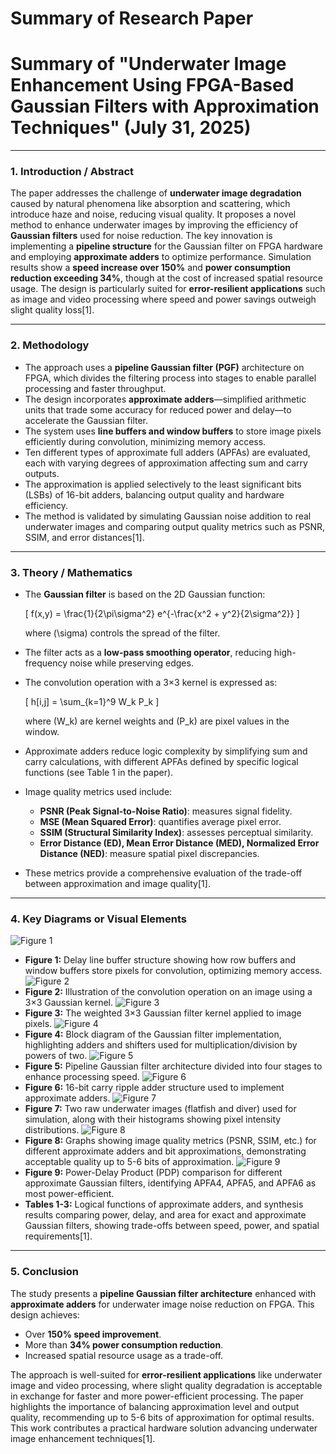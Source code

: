 # Summary of Research Paper

# Summary of "Underwater Image Enhancement Using FPGA-Based Gaussian Filters with Approximation Techniques" (July 31, 2025)

---

### 1. **Introduction / Abstract**

The paper addresses the challenge of **underwater image degradation** caused by natural phenomena like absorption and scattering, which introduce haze and noise, reducing visual quality. It proposes a novel method to enhance underwater images by improving the efficiency of **Gaussian filters** used for noise reduction. The key innovation is implementing a **pipeline structure** for the Gaussian filter on FPGA hardware and employing **approximate adders** to optimize performance. Simulation results show a **speed increase over 150%** and **power consumption reduction exceeding 34%**, though at the cost of increased spatial resource usage. The design is particularly suited for **error-resilient applications** such as image and video processing where speed and power savings outweigh slight quality loss[1].

---

### 2. **Methodology**

- The approach uses a **pipeline Gaussian filter (PGF)** architecture on FPGA, which divides the filtering process into stages to enable parallel processing and faster throughput.
- The design incorporates **approximate adders**—simplified arithmetic units that trade some accuracy for reduced power and delay—to accelerate the Gaussian filter.
- The system uses **line buffers and window buffers** to store image pixels efficiently during convolution, minimizing memory access.
- Ten different types of approximate full adders (APFAs) are evaluated, each with varying degrees of approximation affecting sum and carry outputs.
- The approximation is applied selectively to the least significant bits (LSBs) of 16-bit adders, balancing output quality and hardware efficiency.
- The method is validated by simulating Gaussian noise addition to real underwater images and comparing output quality metrics such as PSNR, SSIM, and error distances[1].

---

### 3. **Theory / Mathematics**

- The **Gaussian filter** is based on the 2D Gaussian function:

  \[
  f(x,y) = \frac{1}{2\pi\sigma^2} e^{-\frac{x^2 + y^2}{2\sigma^2}}
  \]

  where \(\sigma\) controls the spread of the filter.
  
- The filter acts as a **low-pass smoothing operator**, reducing high-frequency noise while preserving edges.
- The convolution operation with a 3×3 kernel is expressed as:

  \[
  h[i,j] = \sum_{k=1}^9 W_k P_k
  \]

  where \(W_k\) are kernel weights and \(P_k\) are pixel values in the window.
  
- Approximate adders reduce logic complexity by simplifying sum and carry calculations, with different APFAs defined by specific logical functions (see Table 1 in the paper).
- Image quality metrics used include:

  - **PSNR (Peak Signal-to-Noise Ratio)**: measures signal fidelity.
  - **MSE (Mean Squared Error)**: quantifies average pixel error.
  - **SSIM (Structural Similarity Index)**: assesses perceptual similarity.
  - **Error Distance (ED), Mean Error Distance (MED), Normalized Error Distance (NED)**: measure spatial pixel discrepancies.
  
- These metrics provide a comprehensive evaluation of the trade-off between approximation and image quality[1].

---

### 4. **Key Diagrams or Visual Elements**

![Figure 1](output_images/figure_1.png)
- **Figure 1:** Delay line buffer structure showing how row buffers and window buffers store pixels for convolution, optimizing memory access.
![Figure 2](output_images/figure_2.png)
- **Figure 2:** Illustration of the convolution operation on an image using a 3×3 Gaussian kernel.
![Figure 3](output_images/figure_3.png)
- **Figure 3:** The weighted 3×3 Gaussian filter kernel applied to image pixels.
![Figure 4](output_images/figure_4.png)
- **Figure 4:** Block diagram of the Gaussian filter implementation, highlighting adders and shifters used for multiplication/division by powers of two.
![Figure 5](output_images/figure_5.png)
- **Figure 5:** Pipeline Gaussian filter architecture divided into four stages to enhance processing speed.
![Figure 6](output_images/figure_6.png)
- **Figure 6:** 16-bit carry ripple adder structure used to implement approximate adders.
![Figure 7](output_images/figure_7.png)
- **Figure 7:** Two raw underwater images (flatfish and diver) used for simulation, along with their histograms showing pixel intensity distributions.
![Figure 8](output_images/figure_8.png)
- **Figure 8:** Graphs showing image quality metrics (PSNR, SSIM, etc.) for different approximate adders and bit approximations, demonstrating acceptable quality up to 5-6 bits of approximation.
![Figure 9](output_images/figure_9.png)
- **Figure 9:** Power-Delay Product (PDP) comparison for different approximate Gaussian filters, identifying APFA4, APFA5, and APFA6 as most power-efficient.
- **Tables 1-3:** Logical functions of approximate adders, and synthesis results comparing power, delay, and area for exact and approximate Gaussian filters, showing trade-offs between speed, power, and spatial requirements[1].

---

### 5. **Conclusion**

The study presents a **pipeline Gaussian filter architecture** enhanced with **approximate adders** for underwater image noise reduction on FPGA. This design achieves:

- Over **150% speed improvement**.
- More than **34% power consumption reduction**.
- Increased spatial resource usage as a trade-off.

The approach is well-suited for **error-resilient applications** like underwater image and video processing, where slight quality degradation is acceptable in exchange for faster and more power-efficient processing. The paper highlights the importance of balancing approximation level and output quality, recommending up to 5-6 bits of approximation for optimal results. This work contributes a practical hardware solution advancing underwater image enhancement techniques[1].